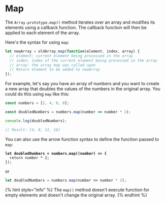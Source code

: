 # Map

The `Array.prototype.map()` method iterates over an array and modifies its elements using a callback function. The callback function will then be applied to each element of the array.

Here's the syntax for using `map`:

```javascript
let newArray = oldArray.map(function(element, index, array) {
  // element: current element being processed in the array
  // index: index of the current element being processed in the array
  // array: the array map was called upon
  // Return element to be added to newArray
});
```

For example, let's say you have an array of numbers and you want to create a new array that doubles the values of the numbers in the original array. You could do this using `map` like this:

```javascript
const numbers = [2, 4, 6, 8];

const doubledNumbers = numbers.map(number => number * 2);

console.log(doubledNumbers);

// Result: [4, 8, 12, 16]
```

You can also use the arrow function syntax to define the function passed to `map`:

<pre class="language-typescript"><code class="lang-typescript"><strong>let doubledNumbers = numbers.map((number) => {
</strong>  return number * 2;
});
</code></pre>

or

```typescript
let doubledNumbers = numbers.map(number => number * 2);
```

{% hint style="info" %}
The `map()` method doesn't execute function for empty elements and doesn't change the original array.
{% endhint %}
